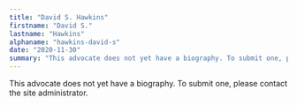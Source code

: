 ```yaml
---
title: "David S. Hawkins"
firstname: "David S."
lastname: "Hawkins"
alphaname: "hawkins-david-s"
date: "2020-11-30"
summary: "This advocate does not yet have a biography. To submit one, please contact the site administrator."
---
```

This advocate does not yet have a biography. To submit one, please contact the site administrator.


